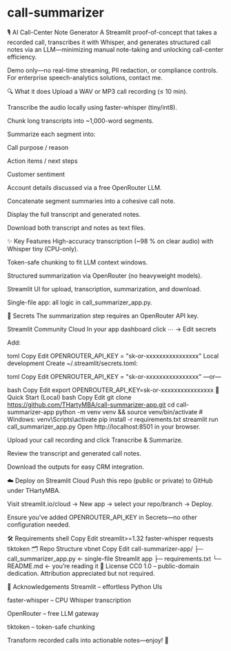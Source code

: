 # call-summarizer

🎙️ AI Call-Center Note Generator
A Streamlit proof-of-concept that takes a recorded call, transcribes it with Whisper, and generates structured call notes via an LLM—minimizing manual note-taking and unlocking call-center efficiency.

Demo only—no real-time streaming, PII redaction, or compliance controls.
For enterprise speech-analytics solutions, contact me.

🔍 What it does
Upload a WAV or MP3 call recording (≤ 10 min).

Transcribe the audio locally using faster-whisper (tiny/int8).

Chunk long transcripts into ~1,000-word segments.

Summarize each segment into:

Call purpose / reason

Action items / next steps

Customer sentiment

Account details discussed
via a free OpenRouter LLM.

Concatenate segment summaries into a cohesive call note.

Display the full transcript and generated notes.

Download both transcript and notes as text files.

✨ Key Features
High-accuracy transcription (~98 % on clear audio) with Whisper tiny (CPU-only).

Token-safe chunking to fit LLM context windows.

Structured summarization via OpenRouter (no heavyweight models).

Streamlit UI for upload, transcription, summarization, and download.

Single-file app: all logic in call_summarizer_app.py.

🔑 Secrets
The summarization step requires an OpenRouter API key.

Streamlit Community Cloud
In your app dashboard click ⋯ → Edit secrets

Add:

toml
Copy
Edit
OPENROUTER_API_KEY = "sk-or-xxxxxxxxxxxxxxxx"
Local development
Create ~/.streamlit/secrets.toml:

toml
Copy
Edit
OPENROUTER_API_KEY = "sk-or-xxxxxxxxxxxxxxxx"
—or—

bash
Copy
Edit
export OPENROUTER_API_KEY=sk-or-xxxxxxxxxxxxxxxx
🚀 Quick Start (Local)
bash
Copy
Edit
git clone https://github.com/THartyMBA/call-summarizer-app.git
cd call-summarizer-app
python -m venv venv && source venv/bin/activate   # Windows: venv\Scripts\activate
pip install -r requirements.txt
streamlit run call_summarizer_app.py
Open http://localhost:8501 in your browser.

Upload your call recording and click Transcribe & Summarize.

Review the transcript and generated call notes.

Download the outputs for easy CRM integration.

☁️ Deploy on Streamlit Cloud
Push this repo (public or private) to GitHub under THartyMBA.

Visit streamlit.io/cloud → New app → select your repo/branch → Deploy.

Ensure you’ve added OPENROUTER_API_KEY in Secrets—no other configuration needed.

🛠️ Requirements
shell
Copy
Edit
streamlit>=1.32
faster-whisper
requests
tiktoken
🗂️ Repo Structure
vbnet
Copy
Edit
call-summarizer-app/
├─ call_summarizer_app.py   ← single-file Streamlit app
├─ requirements.txt
└─ README.md                ← you’re reading it
📜 License
CC0 1.0 – public-domain dedication. Attribution appreciated but not required.

🙏 Acknowledgements
Streamlit – effortless Python UIs

faster-whisper – CPU Whisper transcription

OpenRouter – free LLM gateway

tiktoken – token-safe chunking

Transform recorded calls into actionable notes—enjoy! 🎉
